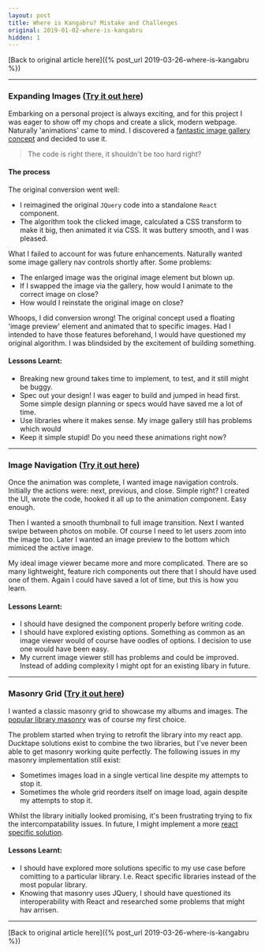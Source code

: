 ```yaml
---
layout: post
title: Where is Kangabru? Mistake and Challenges
original: 2019-01-02-where-is-kangabru
hidden: 1
---
```


[Back to original article here]({% post_url 2019-03-26-where-is-kangabru %})

---

### Expanding Images ([Try it out here](https://whereiskangabru.com/#/album/2019_costa_rica_central_coast))
Embarking on a personal project is always exciting, and for this project I was eager to show off my chops and create a slick, modern webpage. Naturally 'animations' came to mind. I discovered a [fantastic image gallery concept](https://tympanus.net/Development/ImageGridEffects/index3.html) and decided to use it.

<blockquote>
The code is right there, it shouldn't be too hard right?<br>
</blockquote>

#### The process
The original conversion went well:
- I reimagined the original `JQuery` code into a standalone `React` component.
- The algorithm took the clicked image, calculated a CSS transform to make it big, then animated it via CSS. It was buttery smooth, and I was pleased.

What I failed to account for was future enhancements. Naturally wanted some image gallery nav controls shortly after. Some problems:
- The enlarged image was the original image element but blown up.
- If I swapped the image via the gallery, how would I animate to the correct image on close?
- How would I reinstate the original image on close?

Whoops, I did conversion wrong! The original concept used a floating 'image preview' element and animated that to specific images. Had I intended to have those features beforehand, I would have questioned my original algorithm. I was blindsided by the excitement of building something.

#### Lessons Learnt:
- Breaking new ground takes time to implement, to test, and it still might be buggy.
- Spec out your design! I was eager to build and jumped in head first. Some simple design planning or specs would have saved me a lot of time.
- Use libraries where it makes sense. My image gallery still has problems which would
- Keep it simple stupid! Do you need these animations right now?

---

### Image Navigation ([Try it out here](https://whereiskangabru.com/#/album/2017_colombia_north_colombia/012.jpg))

Once the animation was complete, I wanted image navigation controls. Initially the actions were: next, previous, and close. Simple right? I created the UI, wrote the code, hooked it all up to the animation component. Easy enough.

Then I wanted a smooth thumbnail to full image transition. Next I wanted swipe between photos on mobile. Of course I need to let users zoom into the image too. Later I wanted an image preview to the bottom which mimiced the active image.

My ideal image viewer became more and more complicated. There are so many lightweight, feature rich components out there that I should have used one of them. Again I could have saved a lot of time, but this is how you learn.

#### Lessons Learnt:
- I should have designed the component properly before writing code.
- I should have explored existing options. Something as common as an image viewer would of course have oodles of options. I decision to use one would have been easy.
- My current image viewer still has problems and could be improved. Instead of adding complexity I might opt for an existing libary in future.

---

### Masonry Grid ([Try it out here](https://whereiskangabru.com/albums))

I wanted a classic masonry grid to showcase my albums and images. The [popular library masonry](https://masonry.desandro.com/) was of course my first choice.

The problem started when trying to retrofit the library into my react app. Ducktape solutions exist to combine the two libraries, but I've never been able to get masonry working quite perfectly. The following issues in my masonry implementation still exist:
- Sometimes images load in a single vertical line despite my attempts to stop it.
- Sometimes the whole grid reorders itself on image load, again despite my attempts to stop it.

Whilst the library initially looked promising, it's been frustrating trying to fix the intercompatability issues. In future, I might implement a more [react specific solution](https://codesandbox.io/embed/26mjowzpr).

#### Lessons Learnt:
- I should have explored more solutions specific to my use case before comitting to a particular library. I.e. React specific libraries instead of the most popular library.
- Knowing that masonry uses JQuery, I should have questioned its interoperability with React and researched some problems that might hav arrisen.

---

[Back to original article here]({% post_url 2019-03-26-where-is-kangabru %})